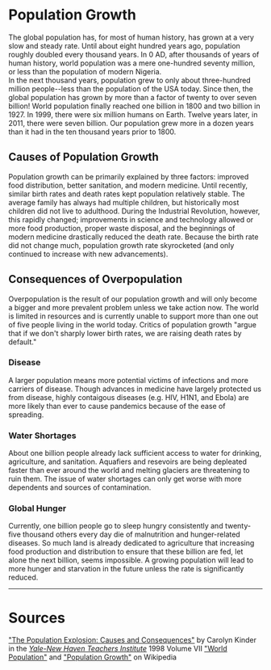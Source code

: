 # Population Growth
The global population has, for most of human history, has grown at a very slow and steady rate. Until about eight hundred years ago, population roughly doubled every thousand years.
In 0 AD, after thousands of years of human history, world population was a mere one-hundred seventy million, or less than the population of modern Nigeria.  
In the next thousand years, population grew to only about three-hundred million people--less  than the population of the USA today.
Since then, the global population has grown by more than a factor of twenty to over seven billion! World population finally reached one billion in 1800 and two billion in 1927. In 1999, there were six million humans on Earth. Twelve years later, in 2011, there were seven billion. Our population grew more in a dozen years than it had in the ten thousand years prior to 1800.


## Causes of Population Growth
Population growth can be primarily explained by three factors: improved food distribution, better sanitation, and modern medicine. 
Until recently, similar birth rates and death rates kept population relatively stable.
The average family has always had multiple children, but historically most children did not live to adulthood.
During the Industrial Revolution, however, this rapidly changed; improvements in science and technology allowed or more food production, proper waste disposal, and the beginnings of modern medicine drastically reduced the death rate. Because the birth rate did not change much, population growth rate skyrocketed (and only continued to increase with new advancements).



## Consequences of Overpopulation
Overpopulation is the result of our population growth and will only become a bigger and more prevalent problem unless we take action now. 
The world is limited in resources and is currently unable to support more than one out of five people living in the world today.
Critics of population growth "argue that if we don't sharply lower birth rates, we are raising death rates by default." 

### Disease
A larger population means more potential victims of infections and more carriers of disease.
Though advances in medicine have largely protected us from disease, highly contaigous diseases (e.g. HIV, H1N1, and Ebola) are more likely than ever to cause pandemics because of the ease of spreading.

### Water Shortages
About one billion people already lack sufficient access to water for drinking, agriculture, and sanitation. Aquafiers and resevoirs are being depleated faster than ever around the world and melting glaciers are threatening to ruin them. The issue of water shortages can only get worse with more dependents and sources of contamination.

### Global Hunger
Currently, one billion people go to sleep hungry consistently and twenty-five thousand others every day die of malnutrition and hunger-related diseases.
So much land is already dedicated to agriculture that increasing food production and distribution to ensure that these billion are fed, let alone the next billion, seems impossible.
A growing population will lead to more hunger and starvation in the future unless the rate is significantly reduced.

---

# Sources
["The Population Explosion: Causes and Consequences"](http://www.yale.edu/ynhti/curriculum/units/1998/7/98.07.02.x.html) by Carolyn Kinder in the [*Yale-New Haven Teachers Institute*](http://www.yale.edu/ynhti/curriculum/units/1998/7/) 1998 Volume VII
["World Population"](http://en.wikipedia.org/wiki/World_population) and ["Population Growth"](http://en.wikipedia.org/wiki/Population_growth) on Wikipedia

